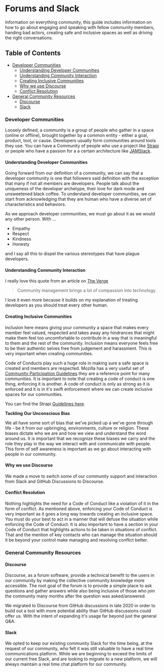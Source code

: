 # Forums and Slack

Information on everything community, this guide includes information on how to go about engaging and speaking with fellow community members, handing bad actors, creating safe and inclusive spaces as well as driving the right conversations.

## Table of Contents

- [Developer Communities](#developer-communities)
  - [Understanding Developer Communities](#understanding-developer-communities)
  - [Understanding Community Interaction](#understanding-community-interaction)
  - [Creating Inclusive Communities](#creating-inclusive-communities)
  - [Why we use Discourse](#why-we-use-discourse)
  - [Conflict Resolution](#conflict-resolution)
- [General Community Resources](#general-community-resources)
  - [Discourse](#discourse)
  - [Slack](#slack)

### Developer Communities

Loosely defined, a community is a group of people who gather in a space (online or offline), brought together by a common entity - either a goal, product, tool, or cause. Developers usually form communities around tools they use. You can have a Community of people who use a project like [Strapi](https://strapi.io) or people who have a passion for a a certain architecture like [JAMStack](https://jamstack.org).

#### Understanding Developer Communities

Going forward from our definition of a community, we can say that a developer community is one that followers said definition with the exception that many if not all members are developers. People talk about the uniqueness of the developer archetype, their love for dark mode and unsweetened black coffee. To understand developer communities, we can start from acknowledging that they are human who have a diverse set of characteristics and behaviors.

As we approach developer communities, we must go about it as we would any other person. With ...

- Empathy
- Respect
- Kindness
- Honesty

and I say all this to dispel the various stereotypes that have plague developers.

#### Understanding Community Interaction

I really love this quote from an article on [The Verge](https://www.theverge.com/2020/4/1/21202748/community-managers-video-game-development-reddit-discord-twitter)

> Community management brings a lot of compassion into technology.

I love it even more because it builds on my explanation of treating developers as you should treat every other human.

#### Creating Inclusive Communities

Inclusion here means giving your community a space that makes every member feel valued, respected and takes away any hindrances that might make them feel too uncomfortable to contribute in a way that is meaningful to them and the rest of the community. Inclusion means everyone feels free to be their authentic selves free from judgement and harassment. This is very important when creating communities.

Code of Conducts play such a huge role in making sure a safe space is created and members are respected.
Mozilla has a very useful set of [Community Participation Guidelines](https://www.mozilla.org/en-US/about/governance/policies/participation/) they are a reference point for many communities. It is important to note that creating a code of conduct is one thing, enforcing it is another. A code of conduct is only as strong as it is enforced and it is in it's swift enforcement where we can create inclusive spaces for our communities.

You can find the Strapi [Guidelines here](https://forum.strapi.io/faq#guidelines).

**Tackling Our Unconscious Bias**

We all have some sort of bias that we've picked up a we've gone through life - be it from our upbringing, environments, culture or religion. These biases dictate who we are and how we view and understand the word around us. It is important that we recognize these biases we carry and the role they play in the way we interact with and communicate with people. This form of self awareness is important as we go about interacting with people in our community.

#### Why we use Discourse

We made a move to switch some of our community support and interaction from Slack and GitHub Discussions to Discourse.

#### Conflict Resolution

Nothing highlights the need for a Code of Conduct like a violation of it in the form of conflict. As mentioned above, enforcing your Code of Conduct is very important as it goes a long way towards creating an inclusive space. You must do your best to act in a manner that will defuse the situation while enforcing the Code of Conduct. It is also important to have a section in your Code of Conduct that highlights actions to be taken in situations of conflict. That and the mention of key contacts who can manage the situation should it be beyond your control make managing and resolving conflict better.

### General Community Resources

#### Discourse

Discourse, as a forum software, provide a technical benefit to the users in our community by making the collective community knowledge more accessible. The root goal of the forum is to provide a simple place to ask questions and gather answers while also being inclusive of those who join the community many months after the question was asked/answered.

We migrated to Discourse from GitHub discussions in late 2020 in order to build out a tool with more potential ability than GitHub discussions could offer us. With the intent of expanding it's usage far beyond just the general Q&A.

#### Slack

We opted to keep our existing community Slack for the time being, at the request of our community, who felt it was still valuable to have a real time communications platform. While we are beginning to exceed the limits of our current free Slack, and are looking to migrate to a new platform, we will always maintain a real time chat platform for our community.
